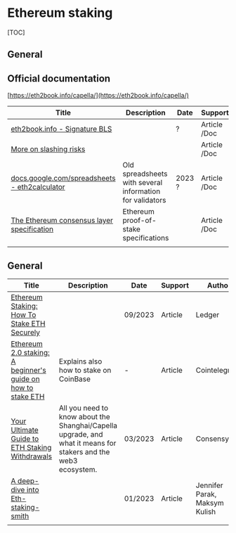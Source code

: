 # Ethereum staking



[TOC]

## General

## Official documentation

[https://eth2book.info/capella/](https://eth2book.info/capella/)

| Title                                                        | Description                                              | Date   | Support      | Author              |
| ------------------------------------------------------------ | -------------------------------------------------------- | ------ | ------------ | ------------------- |
| [eth2book.info - Signature BLS](https://eth2book.info/capella/part2/building_blocks/signatures/) |                                                          | ?      | Article /Doc | Ben Edgington       |
| [More on slashing risks](https://launchpad.ethereum.org/en/faq) |                                                          |        | Article /Doc | Ethereum foundation |
| [docs.google.com/spreadsheets - eth2calculator](https://docs.google.com/spreadsheets/d/15tmPOvOgi3wKxJw7KQJKoUe-uonbYR6HF7u83LR5Mj4/edit#gid=842896204) | Old spreadsheets with several information for validators | 2023 ? | Article /Doc | Ethereum foundation |
| [The Ethereum consensus layer specification](https://github.com/ethereum/consensus-specs) | Ethereum proof-of-stake specifications                   |        | Article /Doc | Ethereum foundation |
|                                                              |                                                          |        |              |                     |



## General

| Title                                                        | Description                                                  | Date    | Support | Author                        |
| ------------------------------------------------------------ | ------------------------------------------------------------ | ------- | ------- | ----------------------------- |
| [Ethereum Staking: How To Stake ETH Securely](https://www.ledger.com/academy/ethereum-staking-how-to-stake-eth) |                                                              | 09/2023 | Article | Ledger                        |
| [Ethereum 2.0 staking: A beginner's guide on how to stake ETH](https://cointelegraph.com/learn/ethereum-2-0-staking-a-beginners-guide-on-how-to-stake-eth) | Explains also how to stake on CoinBase                       | -       | Article | Cointelegraph                 |
| [Your Ultimate Guide to ETH Staking Withdrawals](https://consensys.io/shanghai-capella-upgrade) | All you need to know about the Shanghai/Capella upgrade, and what it means for stakers and the web3 ecosystem. | 03/2023 | Article | Consensys                     |
| [A deep-dive into Eth-staking-smith](https://chorus.one/articles/a-deep-dive-into-eth-staking-smith#:~:text=Ethereum%20Staking%20Keys&text=These%20keys%20are%20composed%20of,for%20Boneh%E2%80%93Lynn%E2%80%93Shacham) |                                                              | 01/2023 | Article | Jennifer Parak, Maksym Kulish |
|                                                              |                                                              |         |         |                               |

